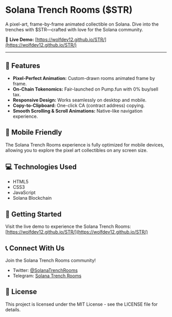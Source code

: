 # Solana Trench Rooms ($STR)

A pixel-art, frame-by-frame animated collectible on Solana. Dive into the trenches with $STR—crafted with love for the Solana community.

🔗 **Live Demo:** [https://wolfdev12.github.io/STR/](https://wolfdev12.github.io/STR/)

---

## 🚀 Features

- **Pixel-Perfect Animation:** Custom-drawn rooms animated frame by frame.  
- **On-Chain Tokenomics:** Fair-launched on Pump.fun with 0% buy/sell tax.  
- **Responsive Design:** Works seamlessly on desktop and mobile.  
- **Copy-to-Clipboard:** One-click CA (contract address) copying.  
- **Smooth Scrolling & Scroll Animations:** Native-like navigation experience.  

## 📱 Mobile Friendly

The Solana Trench Rooms experience is fully optimized for mobile devices, allowing you to explore the pixel art collectibles on any screen size.

## 💻 Technologies Used

- HTML5
- CSS3
- JavaScript
- Solana Blockchain

## 🚀 Getting Started

Visit the live demo to experience the Solana Trench Rooms:
[https://wolfdev12.github.io/STR/](https://wolfdev12.github.io/STR/)

## 📞 Connect With Us

Join the Solana Trench Rooms community!

- Twitter: [@SolanaTrenchRooms](https://twitter.com/)
- Telegram: [Solana Trench Rooms](https://t.me/)

## 📝 License

This project is licensed under the MIT License - see the LICENSE file for details.
